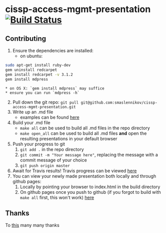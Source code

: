 # cissp-access-mgmt-presentation [![Build Status](https://travis-ci.org/smaslennikov/cissp-access-mgmt-presentation.svg?branch=master)](https://travis-ci.org/smaslennikov/cissp-access-mgmt-presentation)

## Contributing

1. Ensure the dependencies are installed:
    * on ubuntu:
```bash
sudo apt-get install ruby-dev
gem uninstall redcarpet
gem install redcarpet -v 3.1.2
gem install mdpress
```
    * on OS X: `gem install mdpress` may suffice
    * ensure you can run `mdpress -h`
2. Pull down the git repo: `git pull git@github.com:smaslennikov/cissp-access-mgmt-presentation.git`
2. Write up an .md file
    * examples can be found [here](https://github.com/egonSchiele/mdpress)
3. Build your .md file
    * `make all` can be used to build all .md files in the repo directory
    * `make open_all` can be used to build all .md files **and** open the resulting presentations in your default browser
4. Push your progress to git
    1. `git add .` in the repo directory
    2. `git commit -m "Your message here"`, replacing the message with a commit message of your choice
    3. `git push origin master`
5. Await for Travis results! Travis progress can be viewed [here](https://travis-ci.org/smaslennikov/cissp-access-mgmt-presentation)
6. You can view your newly made presentation both locally and through github pages:
    1. Locally by pointing your browser to index.html in the build directory
    2. On github pages once you push to github (if you forgot to build with `make all` first, this won't work) [here](smaslennikov.com/cissp-access-mgmt-presentation/)

## Thanks
To [this](https://github.com/egonSchiele/mdpress) many many thanks
